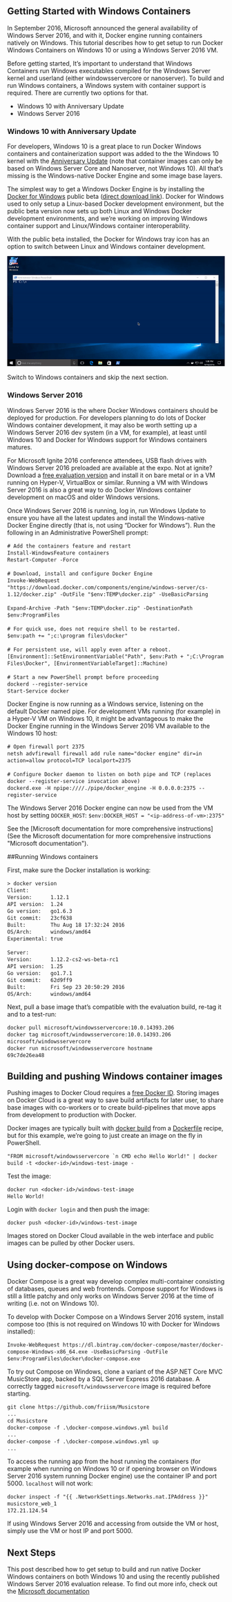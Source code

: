 ## Getting Started with Windows Containers

In September 2016, Microsoft announced the general availability of Windows Server 2016, and with it, Docker engine running containers natively on Windows. This tutorial describes how to get setup to run Docker Windows Containers on Windows 10 or using a Windows Server 2016 VM.

Before getting started, It’s important to understand that Windows Containers run Windows executables compiled for the Windows Server kernel and userland (either windowsservercore or nanoserver). To build and run Windows containers, a Windows system with container support is required. There are currently two options for that.

  * Windows 10 with Anniversary Update
  * Windows Server 2016

### Windows 10 with Anniversary Update

For developers, Windows 10 is a great place to run Docker Windows containers and containerization support was added to the the Windows 10 kernel with the [Anniversary Update](https://blogs.windows.com/windowsexperience/2016/08/02/how-to-get-the-windows-10-anniversary-update/) (note that container images can only be based on Windows Server Core and Nanoserver, not Windows 10). All that’s missing is the Windows-native Docker Engine and some image base layers.

The simplest way to get a Windows Docker Engine is by installing the [Docker for Windows](https://docs.docker.com/docker-for-windows/ "Docker for Windows") public beta ([direct download link](https://download.docker.com/win/beta/InstallDocker.msi)). Docker for Windows used to only setup a Linux-based Docker development environment, but the public beta version now sets up both Linux and Windows Docker development environments, and we’re working on improving Windows container support and Linux/Windows container interoperability.

With the public beta installed, the Docker for Windows tray icon has an option to switch between Linux and Windows container development.

![Image of switching between Linux and Windows development environments](images/docker-for-windows-switch.gif "Image of switching between Linux and Windows development environments")

Switch to Windows containers and skip the next section.

### Windows Server 2016

Windows Server 2016 is the where Docker Windows containers should be deployed for production. For developers planning to do lots of Docker Windows container development, it may also be worth setting up a Windows Server 2016 dev system (in a VM, for example), at least until Windows 10 and Docker for Windows support for Windows containers matures.

For Microsoft Ignite 2016 conference attendees, USB flash drives with Windows Server 2016 preloaded are available at the expo. Not at ignite? Download a [free evaluation version](https://www.microsoft.com/en-us/evalcenter/evaluate-windows-server-2016 "free evaluation version") and install it on bare metal or in a VM running on Hyper-V, VirtualBox or similar. Running a VM with Windows Server 2016 is also a great way to do Docker Windows container development on macOS and older Windows versions.

Once Windows Server 2016 is running, log in, run Windows Update to ensure you have all the latest updates and install the Windows-native Docker Engine directly (that is, not using “Docker for Windows”). Run the following in an Administrative PowerShell prompt:

```
# Add the containers feature and restart
Install-WindowsFeature containers
Restart-Computer -Force

# Download, install and configure Docker Engine
Invoke-WebRequest "https://download.docker.com/components/engine/windows-server/cs-1.12/docker.zip" -OutFile "$env:TEMP\docker.zip" -UseBasicParsing

Expand-Archive -Path "$env:TEMP\docker.zip" -DestinationPath $env:ProgramFiles

# For quick use, does not require shell to be restarted.
$env:path += ";c:\program files\docker"

# For persistent use, will apply even after a reboot. 
[Environment]::SetEnvironmentVariable("Path", $env:Path + ";C:\Program Files\Docker", [EnvironmentVariableTarget]::Machine)

# Start a new PowerShell prompt before proceeding
dockerd --register-service
Start-Service docker
```

Docker Engine is now running as a Windows service, listening on the default Docker named pipe. For development VMs running (for example) in a Hyper-V VM on Windows 10, it might be advantageous to make the Docker Engine running in the Windows Server 2016 VM available to the Windows 10 host:

```
# Open firewall port 2375
netsh advfirewall firewall add rule name="docker engine" dir=in action=allow protocol=TCP localport=2375

# Configure Docker daemon to listen on both pipe and TCP (replaces docker --register-service invocation above)
dockerd.exe -H npipe:////./pipe/docker_engine -H 0.0.0.0:2375 --register-service
```

The Windows Server 2016 Docker engine can now be used from the VM host by setting `DOCKER_HOST`:
`$env:DOCKER_HOST = "<ip-address-of-vm>:2375"`

See the [Microsoft documentation for more comprehensive instructions](See the Microsoft documentation for more comprehensive instructions "Microsoft documentation").

##Running Windows containers

First, make sure the Docker installation is working:

```
> docker version
Client:
Version:      1.12.1
API version:  1.24
Go version:   go1.6.3
Git commit:   23cf638
Built:        Thu Aug 18 17:32:24 2016
OS/Arch:      windows/amd64
Experimental: true

Server:
Version:      1.12.2-cs2-ws-beta-rc1
API version:  1.25
Go version:   go1.7.1
Git commit:   62d9ff9
Built:        Fri Sep 23 20:50:29 2016
OS/Arch:      windows/amd64
```

Next, pull a base image that’s compatible with the evaluation build, re-tag it and to a test-run:

```
docker pull microsoft/windowsservercore:10.0.14393.206
docker tag microsoft/windowsservercore:10.0.14393.206 microsoft/windowsservercore
docker run microsoft/windowsservercore hostname
69c7de26ea48
```

## Building and pushing Windows container images

Pushing images to Docker Cloud requires a [free Docker ID](https://cloud.docker.com/ "Click to create a Docker ID"). Storing images on Docker Cloud is a great way to save build artifacts for later user, to share base images with co-workers or to create build-pipelines that move apps from development to production with Docker.

Docker images are typically built with [docker build](https://docs.docker.com/engine/reference/commandline/build/ "docker build reference") from a [Dockerfile](https://docs.docker.com/engine/reference/builder/ "Dockerfile reference") recipe, but for this example, we’re going to just create an image on the fly in PowerShell.

```
"FROM microsoft/windowsservercore `n CMD echo Hello World!" | docker build -t <docker-id>/windows-test-image -
```

Test the image:

```
docker run <docker-id>/windows-test-image
Hello World!
```

Login with `docker login` and then push the image:

```
docker push <docker-id>/windows-test-image
```

Images stored on Docker Cloud available in the web interface and public images can be pulled by other Docker users.

## Using docker-compose on Windows
Docker Compose is a great way develop complex multi-container consisting of databases, queues and web frontends. Compose support for Windows is still a little patchy and only works on Windows Server 2016 at the time of writing (i.e. not on Windows 10).

To develop with Docker Compose on a Windows Server 2016 system, install compose too (this is not required on Windows 10 with Docker for Windows installed):

```
Invoke-WebRequest https://dl.bintray.com/docker-compose/master/docker-compose-Windows-x86_64.exe -UseBasicParsing -OutFile $env:ProgramFiles\docker\docker-compose.exe
```

To try out Compose on Windows, clone a variant of the ASP.NET Core MVC MusicStore app, backed by a SQL Server Express 2016 database. A correctly tagged `microsoft/windowsservercore` image is required before starting.

```
git clone https://github.com/friism/Musicstore
...
cd Musicstore
docker-compose -f .\docker-compose.windows.yml build
...
docker-compose -f .\docker-compose.windows.yml up
...
```

To access the running app from the host running the containers (for example when running on Windows 10 or if opening browser on Windows Server 2016 system running Docker engine) use the container IP and port 5000. `localhost` will not work:

```
docker inspect -f "{{ .NetworkSettings.Networks.nat.IPAddress }}" musicstore_web_1
172.21.124.54
```

If using Windows Server 2016 and accessing from outside the VM or host, simply use the VM or host IP and port 5000.

## Next Steps
This post described how to get setup to build and run native Docker Windows containers on both Windows 10 and using the recently published Windows Server 2016 evaluation release. To find out more info, check out the [Microsoft documentation](https://msdn.microsoft.com/en-us/virtualization/windowscontainers/quick_start/quick_start_windows_server "Windows Containers on Windows Server")








